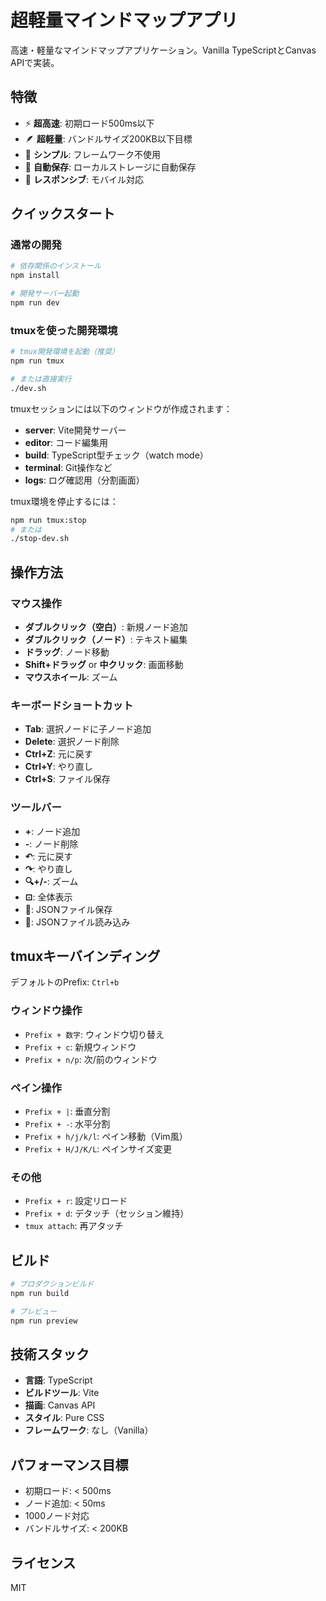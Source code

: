 # 超軽量マインドマップアプリ

高速・軽量なマインドマップアプリケーション。Vanilla TypeScriptとCanvas APIで実装。

## 特徴

- ⚡ **超高速**: 初期ロード500ms以下
- 🪶 **超軽量**: バンドルサイズ200KB以下目標
- 🎯 **シンプル**: フレームワーク不使用
- 💾 **自動保存**: ローカルストレージに自動保存
- 📱 **レスポンシブ**: モバイル対応

## クイックスタート

### 通常の開発

```bash
# 依存関係のインストール
npm install

# 開発サーバー起動
npm run dev
```

### tmuxを使った開発環境

```bash
# tmux開発環境を起動（推奨）
npm run tmux

# または直接実行
./dev.sh
```

tmuxセッションには以下のウィンドウが作成されます：
- **server**: Vite開発サーバー
- **editor**: コード編集用
- **build**: TypeScript型チェック（watch mode）
- **terminal**: Git操作など
- **logs**: ログ確認用（分割画面）

tmux環境を停止するには：
```bash
npm run tmux:stop
# または
./stop-dev.sh
```

## 操作方法

### マウス操作
- **ダブルクリック（空白）**: 新規ノード追加
- **ダブルクリック（ノード）**: テキスト編集
- **ドラッグ**: ノード移動
- **Shift+ドラッグ** or **中クリック**: 画面移動
- **マウスホイール**: ズーム

### キーボードショートカット
- **Tab**: 選択ノードに子ノード追加
- **Delete**: 選択ノード削除
- **Ctrl+Z**: 元に戻す
- **Ctrl+Y**: やり直し
- **Ctrl+S**: ファイル保存

### ツールバー
- **+**: ノード追加
- **-**: ノード削除
- **↶**: 元に戻す
- **↷**: やり直し
- **🔍+/-**: ズーム
- **⊡**: 全体表示
- **💾**: JSONファイル保存
- **📁**: JSONファイル読み込み

## tmuxキーバインディング

デフォルトのPrefix: `Ctrl+b`

### ウィンドウ操作
- `Prefix + 数字`: ウィンドウ切り替え
- `Prefix + c`: 新規ウィンドウ
- `Prefix + n/p`: 次/前のウィンドウ

### ペイン操作
- `Prefix + |`: 垂直分割
- `Prefix + -`: 水平分割
- `Prefix + h/j/k/l`: ペイン移動（Vim風）
- `Prefix + H/J/K/L`: ペインサイズ変更

### その他
- `Prefix + r`: 設定リロード
- `Prefix + d`: デタッチ（セッション維持）
- `tmux attach`: 再アタッチ

## ビルド

```bash
# プロダクションビルド
npm run build

# プレビュー
npm run preview
```

## 技術スタック

- **言語**: TypeScript
- **ビルドツール**: Vite
- **描画**: Canvas API
- **スタイル**: Pure CSS
- **フレームワーク**: なし（Vanilla）

## パフォーマンス目標

- 初期ロード: < 500ms
- ノード追加: < 50ms
- 1000ノード対応
- バンドルサイズ: < 200KB

## ライセンス

MIT